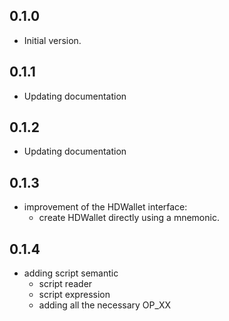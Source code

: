 ## 0.1.0

- Initial version.

## 0.1.1

- Updating documentation

## 0.1.2

- Updating documentation

## 0.1.3

- improvement of the HDWallet interface: 
  - create HDWallet directly using a mnemonic.

## 0.1.4

- adding script semantic
  - script reader
  - script expression
  - adding all the necessary OP_XX